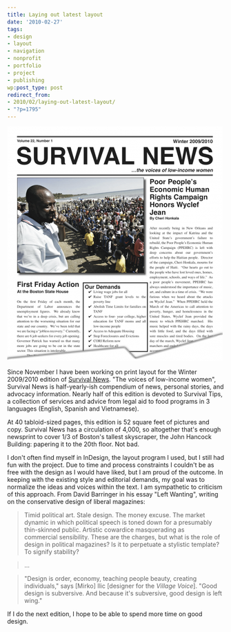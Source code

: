 ```yaml
---
title: Laying out latest layout
date: '2010-02-27'
tags:
- design
- layout
- navigation
- nonprofit
- portfolio
- project
- publishing
wp:post_type: post
redirect_from:
- 2010/02/laying-out-latest-layout/
- "?p=1795"
---
```


![](/uploads/2010-02-27-Laying-out-latest-layout/SurvivalNews-W2010-chop-500x543.png "SurvivalNews-W2010-chop")

Since November I have been working on print layout for the Winter 2009/2010 edition of [Survival News](http://survivorsinc.org). "The voices of low-income women", Survival News is half-yearly-ish compendium of news, personal stories, and advocacy information. Nearly half of this edition is devoted to Survival Tips, a collection of services and advice from legal aid to food programs in 3 languages (English, Spanish and Vietnamese).

At 40 tabloid-sized pages, this edition is 52 square feet of pictures and copy. Survival News has a circulation of 4,000, so altogether that's enough newsprint to cover 1/3 of Boston's tallest skyscraper, the John Hancock Building: papering it to the 20th floor. Not bad.

I don't often find myself in InDesign, the layout program I used, but I still had fun with the project. Due to time and process constraints I couldn't be as free with the design as I would have liked, but I am proud of the outcome. In keeping with the existing style and editorial demands, my goal was to normalize the ideas and voices within the text. I am sympathetic to criticism of this approach. From David Barringer in his essay "Left Wanting", writing on the conservative design of liberal magazines:

> Timid political art. Stale design. The money excuse. The market dynamic in which political speech is toned down for a presumably thin-skinned public. Artistic cowardice masquerading as commercial sensibility. These are the charges, but what is the role of design in political magazines? Is it to perpetuate a stylistic template? To signify stability?

>

> ...

>

> "Design is order, economy, teaching people beauty, creating individuals," says [Mirko] Ilic [designer for the _Village Voice_]. "Good design is subversive. And because it's subversive, good design is left wing."

If I do the next edition, I hope to be able to spend more time on good design.
